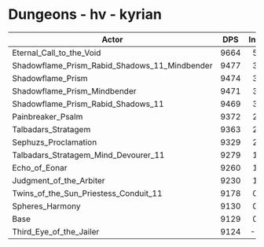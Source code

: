# Dungeons - hv - kyrian
| Actor | DPS | Increase |
|---|:---:|:---:|
|Eternal_Call_to_the_Void|9664|5.86%|
|Shadowflame_Prism_Rabid_Shadows_11_Mindbender|9477|3.81%|
|Shadowflame_Prism|9474|3.78%|
|Shadowflame_Prism_Mindbender|9471|3.75%|
|Shadowflame_Prism_Rabid_Shadows_11|9469|3.72%|
|Painbreaker_Psalm|9372|2.66%|
|Talbadars_Stratagem|9363|2.56%|
|Sephuzs_Proclamation|9329|2.19%|
|Talbadars_Stratagem_Mind_Devourer_11|9279|1.64%|
|Echo_of_Eonar|9260|1.43%|
|Judgment_of_the_Arbiter|9230|1.11%|
|Twins_of_the_Sun_Priestess_Conduit_11|9178|0.54%|
|Spheres_Harmony|9130|0.01%|
|Base|9129|0.00%|
|Third_Eye_of_the_Jailer|9124|-0.05%|
